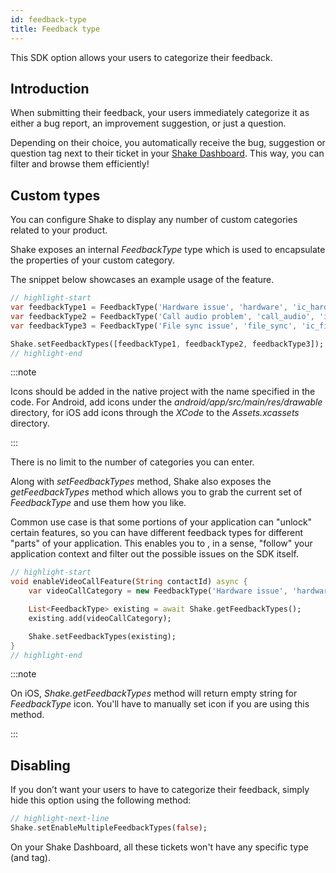 ```yaml
---
id: feedback-type
title: Feedback type
---
```

This SDK option allows your users to categorize their feedback.

## Introduction
When submitting their feedback, your users immediately categorize it as either a bug report, an improvement suggestion, or just a question.

Depending on their choice, you automatically receive the <span class="tag-button pink-tag-button">bug</span>, <span class="tag-button pink-tag-button">suggestion</span> or <span class="tag-button pink-tag-button">question</span> tag next to their ticket in your [Shake Dashboard](https://app.shakebugs.com). This way, you can filter and browse them efficiently!

## Custom types

You can configure Shake to display any number of custom categories related to your product.

Shake exposes an internal *FeedbackType* type which is used to encapsulate the properties of your custom category.

The snippet below showcases an example usage of the feature. 

```dart title="main.dart"
// highlight-start
var feedbackType1 = FeedbackType('Hardware issue', 'hardware', 'ic_hardware'); // Icon is optional
var feedbackType2 = FeedbackType('Call audio problem', 'call_audio', 'ic_call_audio');
var feedbackType3 = FeedbackType('File sync issue', 'file_sync', 'ic_file_sync');

Shake.setFeedbackTypes([feedbackType1, feedbackType2, feedbackType3]);
// highlight-end
```

:::note

Icons should be added in the native project with the name specified in the code. 
For Android, add icons under the *android/app/src/main/res/drawable* directory, for 
iOS add icons through the *XCode* to the *Assets.xcassets* directory.

:::

There is no limit to the number of categories you can enter.

Along with *setFeedbackTypes* method, Shake also exposes the *getFeedbackTypes* method which allows you to 
grab the current set of *FeedbackType* and use them how you like.

Common use case is that some portions of your application can "unlock" certain features, so you can have different feedback types for different "parts" of 
your application. This enables you to , in a sense, "follow" your application context and filter out the possible issues on the SDK itself.

```dart title="main.dart"
// highlight-start
void enableVideoCallFeature(String contactId) async {
    var videoCallCategory = new FeedbackType('Hardware issue', 'hardware', 'ic_hardware');

    List<FeedbackType> existing = await Shake.getFeedbackTypes();
    existing.add(videoCallCategory);

    Shake.setFeedbackTypes(existing);
}
// highlight-end
```

:::note

On iOS, *Shake.getFeedbackTypes* method will return empty string for *FeedbackType* icon.
You'll have to manually set icon if you are using this method.

:::

## Disabling
If you don’t want your users to have to categorize their feedback, simply hide this option using the following method:

```dart title="main.dart"
// highlight-next-line
Shake.setEnableMultipleFeedbackTypes(false);
```

On your Shake Dashboard, all these tickets won't have any specific type (and tag).
